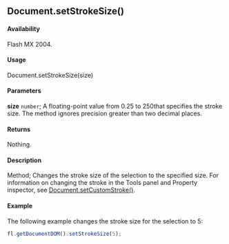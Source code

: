 ## Document.setStrokeSize()

#### Availability

Flash MX 2004.

#### Usage

Document.setStrokeSize(size)

#### Parameters

**size** `number`; A floating-point value from 0.25 to 250that specifies the stroke size. The method ignores precision greater than two decimal places.

#### Returns

Nothing.

#### Description

Method; Changes the stroke size of the selection to the specified size. For information on changing the stroke in the Tools panel and Property inspector, see [Document.setCustomStroke()](../Document_object/Document480.md).

#### Example

The following example changes the stroke size for the selection to 5:

```javascript
fl.getDocumentDOM().setStrokeSize(5);
```
